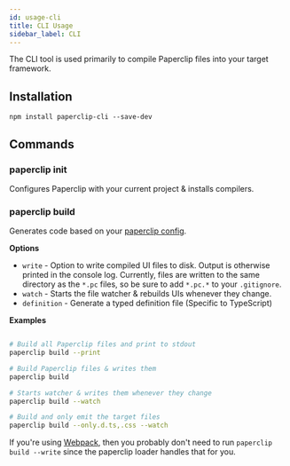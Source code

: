 ```yaml
---
id: usage-cli
title: CLI Usage
sidebar_label: CLI
---
```


The CLI tool is used primarily to compile Paperclip files into your target framework. 

## Installation

`npm install paperclip-cli --save-dev`

## Commands

### paperclip init

Configures Paperclip with your current project & installs compilers.

### paperclip build

Generates code based on your [paperclip config](configure-paperclip.md). 

**Options**

- `write` - Option to write compiled UI files to disk. Output is otherwise printed in the console log. Currently, files are written to the same directory as the `*.pc` files, so be sure to add `*.pc.*` to your `.gitignore`.
- `watch` - Starts the file watcher & rebuilds UIs whenever they change.
- `definition` - Generate a typed definition file (Specific to TypeScript)

**Examples**

```sh

# Build all Paperclip files and print to stdout
paperclip build --print

# Build Paperclip files & writes them
paperclip build

# Starts watcher & writes them whenever they change
paperclip build --watch

# Build and only emit the target files
paperclip build --only.d.ts,.css --watch
```

If you're using [Webpack](getting-started-webpack), then you probably don't need to run `paperclip build --write` since the paperclip loader handles that for you. 
